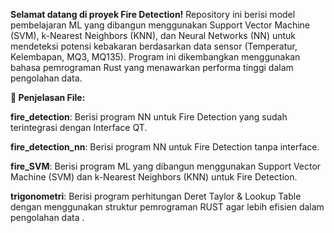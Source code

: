 **Selamat datang di proyek Fire Detection!**
Repository ini berisi model pembelajaran ML yang dibangun menggunakan Support Vector Machine (SVM), k-Nearest Neighbors (KNN), dan Neural Networks (NN) untuk mendeteksi potensi kebakaran berdasarkan data sensor (Temperatur, Kelembapan, MQ3, MQ135). Program ini dikembangkan menggunakan bahasa pemrograman Rust yang menawarkan performa tinggi dalam pengolahan data.

**🚒 Penjelasan File:**

**fire_detection**: Berisi program NN untuk Fire Detection yang sudah terintegrasi dengan Interface QT.

**fire_detection_nn**: Berisi program NN untuk Fire Detection tanpa interface.

**fire_SVM**: Berisi program ML yang dibangun menggunakan Support Vector Machine (SVM) dan k-Nearest Neighbors (KNN) untuk Fire Detection.

**trigonometri**: Berisi program perhitungan Deret Taylor & Lookup Table dengan menggunakan struktur pemrograman RUST agar lebih efisien dalam pengolahan data .
